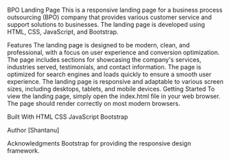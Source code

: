 BPO Landing Page
This is a responsive landing page for a business process outsourcing (BPO) company that provides various customer service and support solutions to businesses. The landing page is developed using HTML, CSS, JavaScript, and Bootstrap.

Features
The landing page is designed to be modern, clean, and professional, with a focus on user experience and conversion optimization.
The page includes sections for showcasing the company's services, industries served, testimonials, and contact information.
The page is optimized for search engines and loads quickly to ensure a smooth user experience.
The landing page is responsive and adaptable to various screen sizes, including desktops, tablets, and mobile devices.
Getting Started
To view the landing page, simply open the index.html file in your web browser. The page should render correctly on most modern browsers.

Built With
HTML
CSS
JavaScript
Bootstrap

Author
[Shantanu]

Acknowledgments
Bootstrap for providing the responsive design framework.
